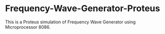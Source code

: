 # Frequency-Wave-Generator-Proteus
This is a Proteus simulation of Frequency Wave Generator using Microprocessor 8086.
